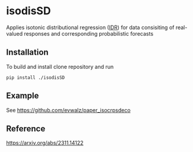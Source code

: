 
# isodisSD

<!-- badges: start -->
<!-- badges: end -->

Applies isotonic distributional regression ([IDR](https://academic.oup.com/jrsssb/article/83/5/963/7056107)) for data consisiting of real-valued responses and corresponding probabilistic forecasts

## Installation

To build and install clone repository and run

``` pip install ./isodisSD   ```

## Example

See https://github.com/evwalz/paper_isocrpsdeco

## Reference

https://arxiv.org/abs/2311.14122


